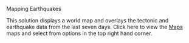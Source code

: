 Mapping Earthquakes

This solution displays a world map and overlays the tectonic and earthquake data from the last seven days.   Click here to view the [Maps](https://barharding.github.io/Mapping_Earthquakes//) maps and select from options in the top right hand corner.


